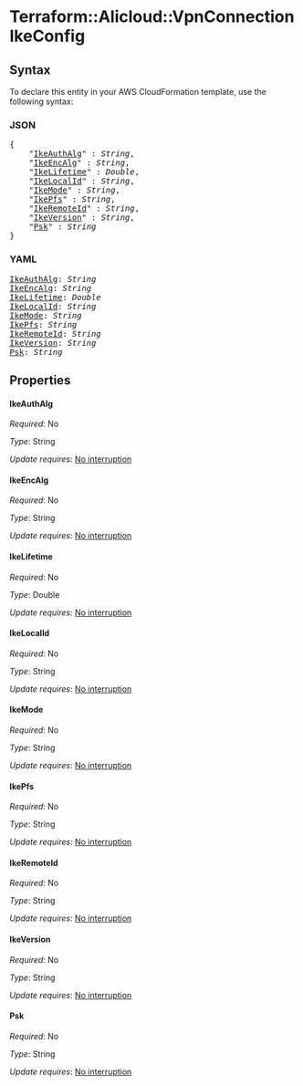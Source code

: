 # Terraform::Alicloud::VpnConnection IkeConfig

## Syntax

To declare this entity in your AWS CloudFormation template, use the following syntax:

### JSON

<pre>
{
    "<a href="#ikeauthalg" title="IkeAuthAlg">IkeAuthAlg</a>" : <i>String</i>,
    "<a href="#ikeencalg" title="IkeEncAlg">IkeEncAlg</a>" : <i>String</i>,
    "<a href="#ikelifetime" title="IkeLifetime">IkeLifetime</a>" : <i>Double</i>,
    "<a href="#ikelocalid" title="IkeLocalId">IkeLocalId</a>" : <i>String</i>,
    "<a href="#ikemode" title="IkeMode">IkeMode</a>" : <i>String</i>,
    "<a href="#ikepfs" title="IkePfs">IkePfs</a>" : <i>String</i>,
    "<a href="#ikeremoteid" title="IkeRemoteId">IkeRemoteId</a>" : <i>String</i>,
    "<a href="#ikeversion" title="IkeVersion">IkeVersion</a>" : <i>String</i>,
    "<a href="#psk" title="Psk">Psk</a>" : <i>String</i>
}
</pre>

### YAML

<pre>
<a href="#ikeauthalg" title="IkeAuthAlg">IkeAuthAlg</a>: <i>String</i>
<a href="#ikeencalg" title="IkeEncAlg">IkeEncAlg</a>: <i>String</i>
<a href="#ikelifetime" title="IkeLifetime">IkeLifetime</a>: <i>Double</i>
<a href="#ikelocalid" title="IkeLocalId">IkeLocalId</a>: <i>String</i>
<a href="#ikemode" title="IkeMode">IkeMode</a>: <i>String</i>
<a href="#ikepfs" title="IkePfs">IkePfs</a>: <i>String</i>
<a href="#ikeremoteid" title="IkeRemoteId">IkeRemoteId</a>: <i>String</i>
<a href="#ikeversion" title="IkeVersion">IkeVersion</a>: <i>String</i>
<a href="#psk" title="Psk">Psk</a>: <i>String</i>
</pre>

## Properties

#### IkeAuthAlg

_Required_: No

_Type_: String

_Update requires_: [No interruption](https://docs.aws.amazon.com/AWSCloudFormation/latest/UserGuide/using-cfn-updating-stacks-update-behaviors.html#update-no-interrupt)

#### IkeEncAlg

_Required_: No

_Type_: String

_Update requires_: [No interruption](https://docs.aws.amazon.com/AWSCloudFormation/latest/UserGuide/using-cfn-updating-stacks-update-behaviors.html#update-no-interrupt)

#### IkeLifetime

_Required_: No

_Type_: Double

_Update requires_: [No interruption](https://docs.aws.amazon.com/AWSCloudFormation/latest/UserGuide/using-cfn-updating-stacks-update-behaviors.html#update-no-interrupt)

#### IkeLocalId

_Required_: No

_Type_: String

_Update requires_: [No interruption](https://docs.aws.amazon.com/AWSCloudFormation/latest/UserGuide/using-cfn-updating-stacks-update-behaviors.html#update-no-interrupt)

#### IkeMode

_Required_: No

_Type_: String

_Update requires_: [No interruption](https://docs.aws.amazon.com/AWSCloudFormation/latest/UserGuide/using-cfn-updating-stacks-update-behaviors.html#update-no-interrupt)

#### IkePfs

_Required_: No

_Type_: String

_Update requires_: [No interruption](https://docs.aws.amazon.com/AWSCloudFormation/latest/UserGuide/using-cfn-updating-stacks-update-behaviors.html#update-no-interrupt)

#### IkeRemoteId

_Required_: No

_Type_: String

_Update requires_: [No interruption](https://docs.aws.amazon.com/AWSCloudFormation/latest/UserGuide/using-cfn-updating-stacks-update-behaviors.html#update-no-interrupt)

#### IkeVersion

_Required_: No

_Type_: String

_Update requires_: [No interruption](https://docs.aws.amazon.com/AWSCloudFormation/latest/UserGuide/using-cfn-updating-stacks-update-behaviors.html#update-no-interrupt)

#### Psk

_Required_: No

_Type_: String

_Update requires_: [No interruption](https://docs.aws.amazon.com/AWSCloudFormation/latest/UserGuide/using-cfn-updating-stacks-update-behaviors.html#update-no-interrupt)

